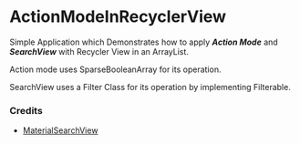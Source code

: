 # ActionModeInRecyclerView
Simple Application which Demonstrates how to apply _**Action Mode**_ and _**SearchView**_
with Recycler View in an ArrayList.

Action mode uses SparseBooleanArray for its operation.

SearchView uses a Filter Class for its operation by implementing Filterable.

### Credits
* [MaterialSearchView](https://github.com/MiguelCatalan/MaterialSearchView)
